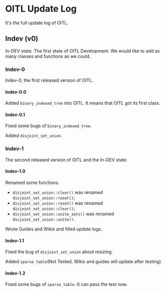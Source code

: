 # OITL Update Log
It's the full update log of OITL.

## Indev (v0)
In-DEV state. The first state of OITL Development. We would like to add as many classes and functions as we could.
### Indev-0
Indev-0, the first released version of OITL.
#### Indev-0.0
Added `binary_indexed_tree` into OITL. It means that OITL got its first class.
#### Indev-0.1
Fixed some bugs of `binary_indexed_tree`.

Added `disjoint_set_union`.
### Indev-1
The second released version of OITL and the In-DEV state.
#### Indev-1.0
Renamed some functions.

- `disjoint_set_union::clear()` was renamed `disjoint_set_union::reset()`;
- `disjoint_set_union::reset()` was renamed `disjoint_set_union::clear()`;
- `disjoint_set_union::unite_sets()` was renamed `disjoint_set_union::unite()`.

Wrote Guides and Wikis and filled update logs.
#### Indev-1.1
Fixed the bug of `disjoint_set_union` about resizing.

Added `sparse_table`(Not Tested, Wikis and guides will update after testing).
#### Indev-1.2
Fixed some bugs of `sparse_table`. It can pass the test now.
